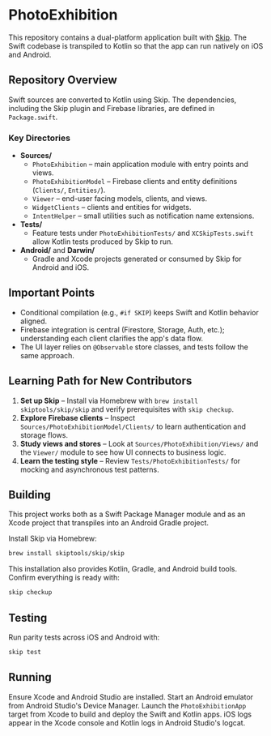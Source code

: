 # PhotoExhibition

This repository contains a dual-platform application built with [Skip](https://skip.tools). The Swift codebase is transpiled to Kotlin so that the app can run natively on iOS and Android.

## Repository Overview
Swift sources are converted to Kotlin using Skip. The dependencies, including the Skip plugin and Firebase libraries, are defined in `Package.swift`.

### Key Directories
- **Sources/**
  - `PhotoExhibition` – main application module with entry points and views.
  - `PhotoExhibitionModel` – Firebase clients and entity definitions (`Clients/`, `Entities/`).
  - `Viewer` – end-user facing models, clients, and views.
  - `WidgetClients` – clients and entities for widgets.
  - `IntentHelper` – small utilities such as notification name extensions.
- **Tests/**
  - Feature tests under `PhotoExhibitionTests/` and `XCSkipTests.swift` allow Kotlin tests produced by Skip to run.
- **Android/** and **Darwin/**
  - Gradle and Xcode projects generated or consumed by Skip for Android and iOS.

## Important Points
- Conditional compilation (e.g., `#if SKIP`) keeps Swift and Kotlin behavior aligned.
- Firebase integration is central (Firestore, Storage, Auth, etc.); understanding each client clarifies the app's data flow.
- The UI layer relies on `@Observable` store classes, and tests follow the same approach.

## Learning Path for New Contributors
1. **Set up Skip** – Install via Homebrew with `brew install skiptools/skip/skip` and verify prerequisites with `skip checkup`.
2. **Explore Firebase clients** – Inspect `Sources/PhotoExhibitionModel/Clients/` to learn authentication and storage flows.
3. **Study views and stores** – Look at `Sources/PhotoExhibition/Views/` and the `Viewer/` module to see how UI connects to business logic.
4. **Learn the testing style** – Review `Tests/PhotoExhibitionTests/` for mocking and asynchronous test patterns.

## Building
This project works both as a Swift Package Manager module and as an Xcode project that transpiles into an Android Gradle project.

Install Skip via Homebrew:

```bash
brew install skiptools/skip/skip
```

This installation also provides Kotlin, Gradle, and Android build tools. Confirm everything is ready with:

```bash
skip checkup
```

## Testing
Run parity tests across iOS and Android with:

```bash
skip test
```

## Running
Ensure Xcode and Android Studio are installed. Start an Android emulator from Android Studio's Device Manager. Launch the `PhotoExhibitionApp` target from Xcode to build and deploy the Swift and Kotlin apps. iOS logs appear in the Xcode console and Kotlin logs in Android Studio's logcat.
